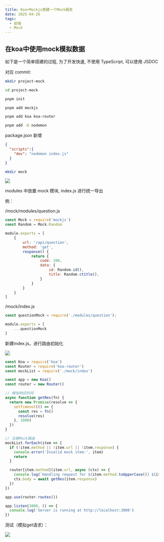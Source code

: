 ```yaml
---
title: Koa+Mockjs搭建一个Mock服务
date: 2025-04-26
tags:
  - 前端
  - Mock
---
```

在koa中使用mock模拟数据
---

如下是一个简单搭建的过程, 为了开发快速, 不使用 TypeScript, 可以使用 JSDOC

对应 commit: 

```bash
mkdir project-mock
```

```bash
cd project-mock
```

```bash
pnpm init
```

```bash
pnpm add mockjs
```

```bash
pnpm add koa koa-router
```

```bash
pnpm add -D nodemon
```

package.json 新增

```json
{
  "scripts":{
    "dev": "nodemon index.js"
  }
}
```

```bash
mkdir mock
```

<img src="https://github.com/user-attachments/assets/b7726b15-a7a8-4346-a8b6-74d7b1e5c4e2" />

modules 中放置 mock 模块, index.js 进行统一导出

例：

/mock/modules/question.js

```js
const Mock = require('mockjs')
const Random = Mock.Random

module.exports = [
    {
        url: '/api/question',
        method: 'get',
        response() {
            return {
                code: 200,
                data: {
                    id: Random.id(),
                    title: Random.ctitle(),
                }
            }
        }
    }
]
```

/mock/index.js

```js
const questionMock = require('./modules/question');

module.exports = [
    ...questionMock
]
```

新建index.js，进行路由初始化

<img src="https://github.com/user-attachments/assets/53d9325b-d4a5-46e5-91d6-e59a2e069f2a" />

```js
const Koa = require('koa')
const Router = require('koa-router')
const mockList = require('./mock/index')

const app = new Koa()
const router = new Router()

// 增加响应时间
async function getRes(fn) {
  return new Promise(resolve => {
    setTimeout(() => {
      const res = fn()
      resolve(res)
    }, 1000)
  })
}

// 注册Mock路由
mockList.forEach(item => {
  if (!item.method || !item.url || !item.response) {
    console.error('Invalid mock item:', item)
    return
  }

  router[item.method](item.url, async (ctx) => {
    console.log(`Handling request for ${item.method.toUpperCase()} ${item.url}`)
    ctx.body = await getRes(item.response)
  })
})

app.use(router.routes())

app.listen(3000, () => {
  console.log('Server is running at http://localhost:3000')
})
```

测试（模拟get请求）：

<img src="https://github.com/user-attachments/assets/dba6edf6-a1dc-43f3-94e0-92104aea3ec9" />
